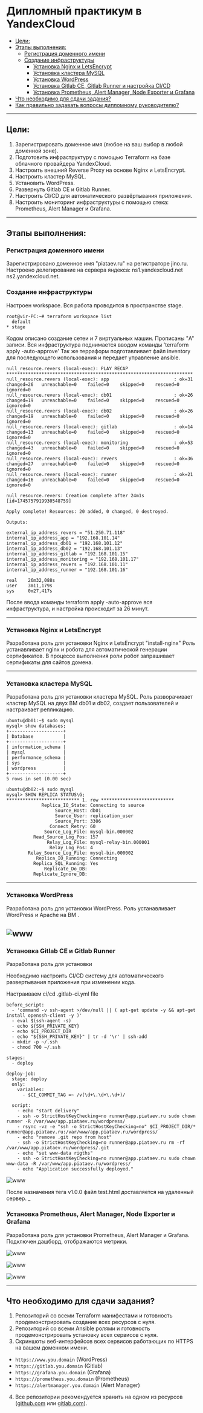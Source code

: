 
# Дипломный практикум в YandexCloud
  * [Цели:](#цели)
  * [Этапы выполнения:](#этапы-выполнения)
      * [Регистрация доменного имени](#регистрация-доменного-имени)
      * [Создание инфраструктуры](#создание-инфраструктуры)
          * [Установка Nginx и LetsEncrypt](#установка-nginx)
          * [Установка кластера MySQL](#установка-mysql)
          * [Установка WordPress](#установка-wordpress)
          * [Установка Gitlab CE, Gitlab Runner и настройка CI/CD](#установка-gitlab)
          * [Установка Prometheus, Alert Manager, Node Exporter и Grafana](#установка-prometheus)
  * [Что необходимо для сдачи задания?](#что-необходимо-для-сдачи-задания)
  * [Как правильно задавать вопросы дипломному руководителю?](#как-правильно-задавать-вопросы-дипломному-руководителю)

---
## Цели:

1. Зарегистрировать доменное имя (любое на ваш выбор в любой доменной зоне).
2. Подготовить инфраструктуру с помощью Terraform на базе облачного провайдера YandexCloud.
3. Настроить внешний Reverse Proxy на основе Nginx и LetsEncrypt.
4. Настроить кластер MySQL.
5. Установить WordPress.
6. Развернуть Gitlab CE и Gitlab Runner.
7. Настроить CI/CD для автоматического развёртывания приложения.
8. Настроить мониторинг инфраструктуры с помощью стека: Prometheus, Alert Manager и Grafana.

---
## Этапы выполнения:

### Регистрация доменного имени

Зарегистрировано доменное имя "piataev.ru" на регистраторе jino.ru.
Настроено делегирование на сервера яндекса: 
ns1.yandexcloud.net
ns2.yandexcloud.net.


### Создание инфраструктуры

Настроен workspace. Вся работа проводится в пространстве stage.
```
root@vir-PC:~# terraform workspace list
  default
* stage
```
Кодом описано создание сетеи и 7 виртуальных машин. 
Прописаны "A" записи.
Вся инфраструктура поднимается вводом команды 'terraform apply -auto-approve'
Так же терраформ подготавливает файл inventory для последующего использования и передает управление ansible. 

```
null_resource.revers (local-exec): PLAY RECAP *********************************************************************
null_resource.revers (local-exec): app                        : ok=31   changed=26   unreachable=0    failed=0    skipped=0    rescued=0    ignored=0
null_resource.revers (local-exec): db01                       : ok=26   changed=19   unreachable=0    failed=0    skipped=0    rescued=0    ignored=0
null_resource.revers (local-exec): db02                       : ok=26   changed=19   unreachable=0    failed=0    skipped=0    rescued=0    ignored=0
null_resource.revers (local-exec): gitlab                     : ok=14   changed=13   unreachable=0    failed=0    skipped=0    rescued=0    ignored=0
null_resource.revers (local-exec): monitoring                 : ok=53   changed=43   unreachable=0    failed=0    skipped=0    rescued=0    ignored=0
null_resource.revers (local-exec): revers                     : ok=36   changed=27   unreachable=0    failed=0    skipped=0    rescued=0    ignored=0
null_resource.revers (local-exec): runner                     : ok=21   changed=16   unreachable=0    failed=0    skipped=0    rescued=0    ignored=0

null_resource.revers: Creation complete after 24m1s [id=1745757919930548759]

Apply complete! Resources: 20 added, 0 changed, 0 destroyed.

Outputs:

external_ip_address_revers = "51.250.71.118"
internal_ip_address_app = "192.168.101.14"
internal_ip_address_db01 = "192.168.101.12"
internal_ip_address_db02 = "192.168.101.13"
internal_ip_address_gitlab = "192.168.101.15"
internal_ip_address_monitoring = "192.168.101.17"
internal_ip_address_revers = "192.168.101.11"
internal_ip_address_runner = "192.168.101.16"

real    26m32,088s
user    3m11,179s
sys     0m27,417s
```
После ввода команды terraform apply -auto-approve вся инфраструктура, и настройка происходит за 26 минут.

---
### Установка Nginx и LetsEncrypt

Разработана роль для установки Nginx и LetsEncrypt "install-nginx"
Роль устанавливает nginx и робота для автоматической генерации сертификатов.
В процессе выполнения роли робот запрашивает сертификаты для сайтов домена.


___
### Установка кластера MySQL

Разработана роль для установки кластера MySQL.
Роль разворачивает кластер MySQL на двух ВМ db01 и db02, создает пользователей и настраивает репликацию.

```
ubuntu@db01:~$ sudo mysql
mysql> show databases;
+--------------------+
| Database           |
+--------------------+
| information_schema |
| mysql              |
| performance_schema |
| sys                |
| wordpress          |
+--------------------+
5 rows in set (0.00 sec)
```

```
ubuntu@db02:~$ sudo mysql
mysql> SHOW REPLICA STATUS\G;
*************************** 1. row ***************************
             Replica_IO_State: Connecting to source
                  Source_Host: db01
                  Source_User: replication_user
                  Source_Port: 3306
                Connect_Retry: 60
              Source_Log_File: mysql-bin.000002
          Read_Source_Log_Pos: 157
               Relay_Log_File: mysql-relay-bin.000001
                Relay_Log_Pos: 4
        Relay_Source_Log_File: mysql-bin.000002
           Replica_IO_Running: Connecting
          Replica_SQL_Running: Yes
              Replicate_Do_DB: 
          Replicate_Ignore_DB: 
```          

___
### Установка WordPress

Разработана роль для установки WordPress. 
Роль устанавливает WordPress и Apache на ВМ .

![www](pic/wp.png)
---
### Установка Gitlab CE и Gitlab Runner

Разработана роль для установки

Необходимо настроить CI/CD систему для автоматического развертывания приложения при изменении кода.

Настраиваем ci/cd .gitlab-ci.yml file

```
before_script:
  - 'command -v ssh-agent >/dev/null || ( apt-get update -y && apt-get install openssh-client -y )'
  - eval $(ssh-agent -s)
  - echo ${SSH_PRIVATE_KEY}
  - echo $CI_PROJECT_DIR
  - echo "${SSH_PRIVATE_KEY}" | tr -d '\r' | ssh-add
  - mkdir -p ~/.ssh
  - chmod 700 ~/.ssh

stages:         
  - deploy

deploy-job:      
  stage: deploy
  only:
    variables:
      - $CI_COMMIT_TAG =~ /v(\d+\.\d+\.\d+)/

  script:
    - echo "start delivery" 
    - ssh -o StrictHostKeyChecking=no runner@app.piataev.ru sudo chown runner -R /var/www/app.piataev.ru/wordpress/
    - rsync -vz -e "ssh -o StrictHostKeyChecking=no" $CI_PROJECT_DIR/* runner@app.piataev.ru:/var/www/app.piataev.ru/wordpress/
    - echo "remove .git repo from host"
    - ssh -o StrictHostKeyChecking=no runner@app.piataev.ru rm -rf /var/www/app.piataev.ru/wordpress/.git
    - echo "set www-data rigths"
    - ssh -o StrictHostKeyChecking=no runner@app.piataev.ru sudo chown www-data -R /var/www/app.piataev.ru/wordpress/ 
    - echo "Application successfully deployed."
```

![www](pic/gitlab.png)

После назначения тега v1.0.0 файл test.html доставляется на удаленный сервер. 
_
### Установка Prometheus, Alert Manager, Node Exporter и Grafana

Разработана роль для установки Prometheus, Alert Manager и Grafana. 
Подключен дашборд, отображаются метрики.

![www](pic/grafana.png)

![www](pic/alert.png)

![www](pic/prometheus.png)

---
## Что необходимо для сдачи задания?

1. Репозиторий со всеми Terraform манифестами и готовность продемонстрировать создание всех ресурсов с нуля.
2. Репозиторий со всеми Ansible ролями и готовность продемонстрировать установку всех сервисов с нуля.
3. Скриншоты веб-интерфейсов всех сервисов работающих по HTTPS на вашем доменном имени.
  - `https://www.you.domain` (WordPress)
  - `https://gitlab.you.domain` (Gitlab)
  - `https://grafana.you.domain` (Grafana)
  - `https://prometheus.you.domain` (Prometheus)
  - `https://alertmanager.you.domain` (Alert Manager)
4. Все репозитории рекомендуется хранить на одном из ресурсов ([github.com](https://github.com) или [gitlab.com](https://gitlab.com)).
